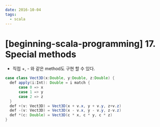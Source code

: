 ```yaml
---
date: 2016-10-04
tags: 
  - scala
---
```


# [beginning-scala-programming] 17. Special methods
- 직접 +, - 와 같은 method도 구현 할 수 있다.

```java
case class Vect3D(x:Double, y:Double, z:Double) {
  def apply(i:Int): Double = i match {
      case 0 => x
      case 1 => y
      case 2 => z
  }
  def +(v: Vect3D) = Vect3D(x + v.x, y + v.y, z+v.z)
  def -(v: Vect3D) = Vect3D(x - v.x, y - v.y, z-v.z)
  def *(c: Double) = Vect3D(c * x, c * y, c * z)
}
```
